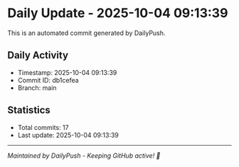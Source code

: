 # Daily Update - 2025-10-04 09:13:39

This is an automated commit generated by DailyPush.

## Daily Activity
- Timestamp: 2025-10-04 09:13:39
- Commit ID: db1cefea
- Branch: main

## Statistics
- Total commits: 17
- Last update: 2025-10-04 09:13:39

---
*Maintained by DailyPush - Keeping GitHub active! 🚀*
